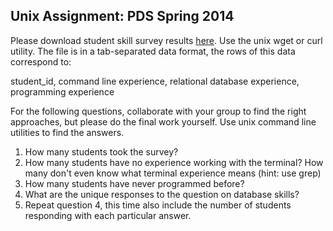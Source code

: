 Unix Assignment: PDS Spring 2014
--------------------------------

Please download student skill survey results [here](https://raw.githubusercontent.com/jattenberg/PDS-Spring-2014/master/data/survey_anon.txt). Use the unix wget or curl utility. The file is in a tab-separated data format, the rows of this data correspond to: 

student_id, command line experience, relational database experience, programming experience

For the following questions, collaborate with your group to find the right approaches, but please do the final work yourself. Use unix command line utilities to find the answers.

1. How many students took the survey?
2. How many students have no experience working with the terminal? How many don't even know what terminal experience means (hint: use grep)
3. How many students have never programmed before? 
4. What are the unique responses to the question on database skills? 
5. Repeat question 4, this time also include the number of students responding with each particular answer. 